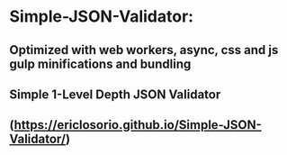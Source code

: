# Simple-JSON-Validator: 

## Optimized with web workers, async, css and js gulp minifications and bundling

## Simple 1-Level Depth JSON Validator

## (https://ericlosorio.github.io/Simple-JSON-Validator/)
